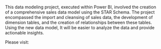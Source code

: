 This data modeling project, executed within Power BI, involved the creation of a comprehensive sales data model using the STAR Schema.
The project encompassed the import and cleansing of sales data, the development of dimension tables, and the creation of relationships between these tables.
Using the new data model, It will be easier to analyze the data and provide actionable insights. 

Please visit:
